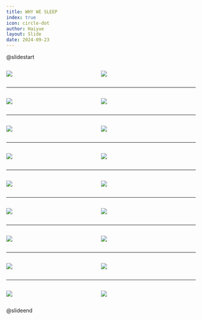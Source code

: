 ```yaml
---
title: WHY WE SLEEP
index: true
icon: circle-dot
author: Haiyue
layout: Slide
date: 2024-09-23
---
```

 
@slidestart

<div style="display:flex">
<div style="flex:1">

![](/reading/english/Level-S/WHY%20WE%20SLEEP/001.webp)
</div>
<div style="flex:1">

![](/reading/english/Level-S/WHY%20WE%20SLEEP/002.webp)
</div>
</div>

---

<div style="display:flex">
<div style="flex:1">

![](/reading/english/Level-S/WHY%20WE%20SLEEP/003.webp)
</div>
<div style="flex:1">

![](/reading/english/Level-S/WHY%20WE%20SLEEP/004.webp)
</div>
</div>

---

<div style="display:flex">
<div style="flex:1">

![](/reading/english/Level-S/WHY%20WE%20SLEEP/005.webp)
</div>
<div style="flex:1">

![](/reading/english/Level-S/WHY%20WE%20SLEEP/006.webp)
</div>
</div>

---

<div style="display:flex">
<div style="flex:1">

![](/reading/english/Level-S/WHY%20WE%20SLEEP/007.webp)
</div>
<div style="flex:1">

![](/reading/english/Level-S/WHY%20WE%20SLEEP/008.webp)
</div>
</div>

---

<div style="display:flex">
<div style="flex:1">

![](/reading/english/Level-S/WHY%20WE%20SLEEP/009.webp)
</div>
<div style="flex:1">

![](/reading/english/Level-S/WHY%20WE%20SLEEP/010.webp)
</div>
</div>

---

<div style="display:flex">
<div style="flex:1">

![](/reading/english/Level-S/WHY%20WE%20SLEEP/011.webp)
</div>
<div style="flex:1">

![](/reading/english/Level-S/WHY%20WE%20SLEEP/012.webp)
</div>
</div>

---

<div style="display:flex">
<div style="flex:1">

![](/reading/english/Level-S/WHY%20WE%20SLEEP/013.webp)
</div>
<div style="flex:1">

![](/reading/english/Level-S/WHY%20WE%20SLEEP/014.webp)
</div>
</div>

---

<div style="display:flex">
<div style="flex:1">

![](/reading/english/Level-S/WHY%20WE%20SLEEP/015.webp)
</div>
<div style="flex:1">

![](/reading/english/Level-S/WHY%20WE%20SLEEP/016.webp)
</div>
</div>

---

<div style="display:flex">
<div style="flex:1">

![](/reading/english/Level-S/WHY%20WE%20SLEEP/017.webp)
</div>
<div style="flex:1">

![](/reading/english/Level-S/WHY%20WE%20SLEEP/018.webp)
</div>
</div>

@slideend